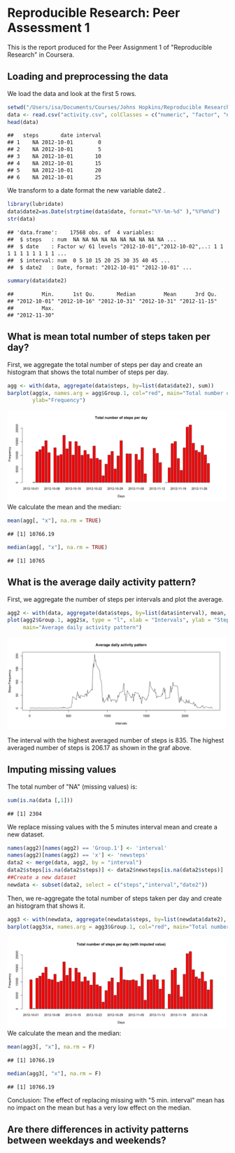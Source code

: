 # Reproducible Research: Peer Assessment 1
This is the report produced for the Peer Assignment 1 of "Reproducible Research" in Coursera.

## Loading and preprocessing the data

We load the data and look at the first 5 rows.

```r
setwd("/Users/isa/Documents/Courses/Johns Hopkins/Reproducible Research/Week2/RepData_PeerAssessment1")
data <- read.csv("activity.csv", colClasses = c("numeric", "factor", "numeric"))
head(data)
```

```
##   steps       date interval
## 1    NA 2012-10-01        0
## 2    NA 2012-10-01        5
## 3    NA 2012-10-01       10
## 4    NA 2012-10-01       15
## 5    NA 2012-10-01       20
## 6    NA 2012-10-01       25
```

We transform to a date format the new variable date2 .

```r
library(lubridate)
data$date2=as.Date(strptime(data$date, format="%Y-%m-%d" ),"%Y%m%d")
str(data)
```

```
## 'data.frame':	17568 obs. of  4 variables:
##  $ steps   : num  NA NA NA NA NA NA NA NA NA NA ...
##  $ date    : Factor w/ 61 levels "2012-10-01","2012-10-02",..: 1 1 1 1 1 1 1 1 1 1 ...
##  $ interval: num  0 5 10 15 20 25 30 35 40 45 ...
##  $ date2   : Date, format: "2012-10-01" "2012-10-01" ...
```

```r
summary(data$date2)
```

```
##         Min.      1st Qu.       Median         Mean      3rd Qu. 
## "2012-10-01" "2012-10-16" "2012-10-31" "2012-10-31" "2012-11-15" 
##         Max. 
## "2012-11-30"
```


## What is mean total number of steps taken per day?
First, we aggregate the total number of steps per day and create an histogram that shows the total number of steps per day.

```r
agg <- with(data, aggregate(data$steps, by=list(data$date2), sum))
barplot(agg$x, names.arg = agg$Group.1, col="red", main="Total number of steps per day", xlab="Days",
        ylab="Frequency")
```

![](PA1_template_files/figure-html/scatterplot-1.png) 
We calculate the mean and the median:

```r
mean(agg[, "x"], na.rm = TRUE)
```

```
## [1] 10766.19
```

```r
median(agg[, "x"], na.rm = TRUE)
```

```
## [1] 10765
```


## What is the average daily activity pattern?
First, we aggregate the number of steps per intervals and plot the average.


```r
agg2 <- with(data, aggregate(data$steps, by=list(data$interval), mean, na.rm = TRUE))
plot(agg2$Group.1, agg2$x, type = "l", xlab = "Intervals", ylab = "Steps Frequency", 
     main="Average daily activity pattern")
```

![](PA1_template_files/figure-html/scatterplot2-1.png) 



The interval with the highest averaged number of steps is 835. The highest averaged number of steps is 206.17 as shown in the graf above.

## Imputing missing values
The total number of "NA" (missing values) is:

```r
sum(is.na(data [,1]))
```

```
## [1] 2304
```
We replace missing values with the 5 minutes interval mean and create a new dataset.

```r
names(agg2)[names(agg2) == 'Group.1'] <- 'interval'
names(agg2)[names(agg2) == 'x'] <- 'newsteps'
data2 <- merge(data, agg2, by = "interval")
data2$steps[is.na(data2$steps)] <- data2$newsteps[is.na(data2$steps)]
##Create a new dataset
newdata <- subset(data2, select = c("steps","interval","date2"))
```
Then, we re-aggregate the total number of steps taken per day and create an histogram that shows it.

```r
agg3 <- with(newdata, aggregate(newdata$steps, by=list(newdata$date2), sum))
barplot(agg3$x, names.arg = agg3$Group.1, col="red", main="Total number of steps per day (with imputed value)", xlab="Days",ylab="Frequency")
```

![](PA1_template_files/figure-html/scatterplot3-1.png) 
We calculate the mean and the median:

```r
mean(agg3[, "x"], na.rm = F)
```

```
## [1] 10766.19
```

```r
median(agg3[, "x"], na.rm = F)
```

```
## [1] 10766.19
```
Conclusion: The effect of replacing missing with "5 min. interval" mean has no impact on the mean but has a very low effect on the median.

## Are there differences in activity patterns between weekdays and weekends?
